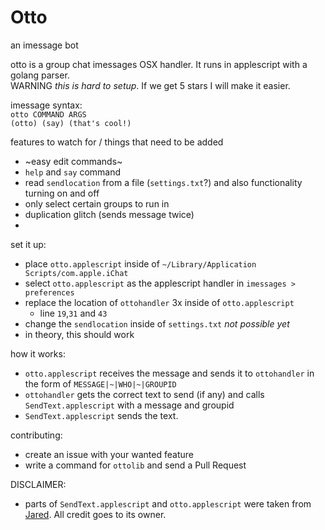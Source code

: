 # Otto
an imessage bot

otto is a group chat imessages OSX handler. It runs in applescript with a golang parser.  
WARNING *this is hard to setup*. If we get 5 stars I will make it easier.


imessage syntax:  
`otto COMMAND ARGS`  
`(otto) (say) (that's cool!)`


features to watch for / things that need to be added
+ ~easy edit commands~
+ `help` and `say` command
+ read `sendlocation` from a file (`settings.txt`?) and also functionality turning on and off
+ only select certain groups to run in
+ duplication glitch (sends message twice)
+ 


set it up:
+ place `otto.applescript` inside of `~/Library/Application Scripts/com.apple.iChat`
+ select `otto.applescript` as the applescript handler in `imessages > preferences`
+ replace the location of `ottohandler` 3x inside of `otto.applescript`
  + line `19`,`31` and `43`
+ change the `sendlocation` inside of `settings.txt` *not possible yet*
+ in theory, this should work

how it works:
+ `otto.applescript` receives the message and sends it to `ottohandler` in the form of `MESSAGE|~|WHO|~|GROUPID`
+ `ottohandler` gets the correct text to send (if any) and calls `SendText.applescript` with a message and groupid
+ `SendText.applescript` sends the text.

contributing:
+ create an issue with your wanted feature 
+ write a command for `ottolib` and send a Pull Request

DISCLAIMER:
+ parts of `SendText.applescript` and `otto.applescript` were taken from
[Jared](https://github.com/ZekeSnider/Jared). All credit goes to its owner.
